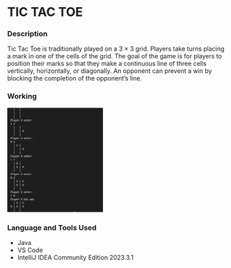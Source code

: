 # TIC TAC TOE

### Description

Tic Tac Toe is traditionally played on a 3 × 3 grid. Players take turns placing a mark in one of the cells of the grid. The goal of the game is for players to position their marks so that they make a continuous line of three cells vertically, horizontally, or diagonally. An opponent can prevent a win by blocking the completion of the opponent’s line.

### Working
<p>
    <img src="assets/images/working.png" width="220" height="240" />
</p>

### Language and Tools Used
 - Java
 - VS Code
 - IntelliJ IDEA Community Edition 2023.3.1
